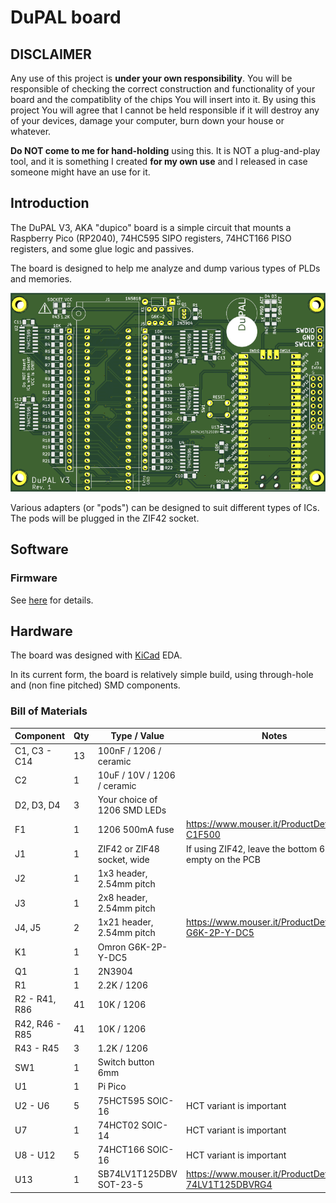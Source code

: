 # DuPAL board

## DISCLAIMER

Any use of this project is **under your own responsibility**.
You will be responsible of checking the correct construction and functionality of your board and the compatiblity of the chips You will insert into it.
By using this project You will agree that I cannot be held responsible if it will destroy any of your devices, damage your computer, burn down your house or whatever.

**Do NOT come to me for hand-holding** using this. It is NOT a plug-and-play tool, and it is something I created **for my own use** and I released in case someone might have an use for it.

## Introduction

The DuPAL V3, AKA "dupico" board is a simple circuit that mounts a Raspberry Pico (RP2040), 74HC595 SIPO registers, 74HCT166 PISO registers, and some glue logic and passives.

The board is designed to help me analyze and dump various types of PLDs and memories.

![Rev. 1 PCB](pics/rev_1.png)

Various adapters (or "pods") can be designed to suit different types of ICs. The pods will be plugged in the ZIF42 socket.

## Software

### Firmware

See [here](https://github.com/DuPAL-PAL-DUmper/dupico_firmware) for details.

## Hardware

The board was designed with [KiCad](https://kicad.org/) EDA.

In its current form, the board is relatively simple build, using through-hole and (non fine pitched) SMD components.


### Bill of Materials

| Component         | Qty | Type / Value                   | Notes                                                    |
| ----------------- | --- | ------------------------------ | -------------------------------------------------------- |
| C1, C3 - C14      | 13  | 100nF / 1206 / ceramic         |                                                          |
| C2                |  1  | 10uF / 10V / 1206 / ceramic    |                                                          |
| D2, D3, D4        |  3  | Your choice of 1206 SMD LEDs   |                                                          |
| F1                |  1  | 1206 500mA fuse                | https://www.mouser.it/ProductDetail/530-C1F500           |
| J1                |  1  | ZIF42 or ZIF48 socket, wide    | If using ZIF42, leave the bottom 6 pins empty on the PCB |
| J2                |  1  | 1x3 header, 2.54mm pitch       |                                                          |
| J3                |  1  | 2x8 header, 2.54mm pitch       |                                                          |
| J4, J5            |  2  | 1x21 header, 2.54mm pitch      | https://www.mouser.it/ProductDetail/653-G6K-2P-Y-DC5     |
| K1                |  1  | Omron G6K-2P-Y-DC5             |                                                          |
| Q1                |  1  | 2N3904                         |                                                          |
| R1                |  1  | 2.2K / 1206                    |                                                          |
| R2 - R41, R86     | 41  | 10K / 1206                     |                                                          |
| R42, R46 - R85    | 41  | 10K / 1206                     |                                                          |
| R43 - R45         |  3  | 1.2K / 1206                    |                                                          |
| SW1               |  1  | Switch button 6mm              |                                                          |
| U1                |  1  | Pi Pico                        |                                                          |
| U2 - U6           |  5  | 75HCT595 SOIC-16               | HCT variant is important                                 |
| U7                |  1  | 74HCT02 SOIC-14                | HCT variant is important                                 |
| U8 - U12          |  5  | 74HCT166 SOIC-16               | HCT variant is important                                 |
| U13               |  1  | SB74LV1T125DBV SOT-23-5        | https://www.mouser.it/ProductDetail/595-74LV1T125DBVRG4  |
